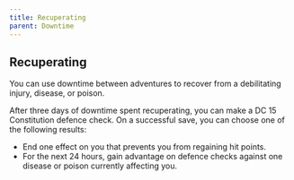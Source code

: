 ```yaml
---
title: Recuperating
parent: Downtime
---
```


## Recuperating
You can use downtime between adventures to recover from a debilitating injury, disease, or poison.

After three days of downtime spent recuperating, you can make a DC 15 Constitution defence check. On a successful save, you can choose one of the following results:
* End one effect on you that prevents you from regaining hit points.
* For the next 24 hours, gain advantage on defence checks against one disease or poison currently affecting you.
